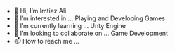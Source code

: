- 👋 Hi, I’m Imtiaz Ali
- 👀 I’m interested in ... Playing and Developing Games
- 🌱 I’m currently learning ... Unty Engine
- 💞️ I’m looking to collaborate on ... Game Development
- 📫 How to reach me ...

<!---
imtiazk5/imtiazk5 is a ✨ special ✨ repository because its `README.md` (this file) appears on your GitHub profile.
You can click the Preview link to take a look at your changes.
--->
